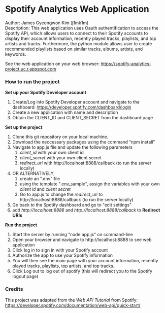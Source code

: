 # Spotify Analytics Web Application

Author: James Gyeongwon Kim (j1mk1m)   
Description: This web application uses Oauth authentification to access the Spotify API, which allows users to connect to their Spotify accounts to display their account information, recently played tracks, playlists, and top artists and tracks. Furthermore, the python module allows user to create recommended playlists based on similar tracks, albums, artists, and keywords.

See the web application on your web browser: https://spotify-analytics-project.uc.r.appspot.com

### How to run the project
**Set up your Spotify Developer account**
1. Create/Log into Spotify Developer account and navigate to the dashboard: https://developer.spotify.com/dashboard/login
2. Create a new application with name and description
3. Obtain the CLIENT_ID and CLIENT_SECRET from the dashboard page

**Set up the project**
1. Clone this git repository on your local machine.
2. Download the neccessary packages using the command "npm install"
3. Navigate to app.js file and update the following parameters
    1. *client_id* with your own client id
    2. *client_secret* with your own client secret
    3. *redirect_uri* with http://localhost:8888/callback (to run the server locally)
4. OR ALTERNATIVELY, 
    1. create an ".env" file 
    2. using the template ".env_sample", assign the variables with your own *client id* and *client secret*
    3. Go to app.js to change the *redirect_uri* to http://localhost:8888/callback (to run the server locally)
5. Go back to the Spotify dashboard and go to "edit settings"
  1. add *http://localhost:8888* and *http://localhost:8888/callback* to **Redirect URIs**

**Run the project**
1. Start the server by running "node app.js" on command-line
2. Open your browser and navigate to http://localhost:8888 to see web application
3. Click log in to sign in with your Spotify account
4. Authorize the app to use your Spotify information
5. You will then see the main page with your account information, recently played tracks, playlists, top artists, and top tracks.
6. Click Log out to log out of spotify (this will redirect you to the Spotify logout page)

### Credits
This project was adapted from the *Web API Tutorial* from Spotify: https://developer.spotify.com/documentation/web-api/quick-start/
